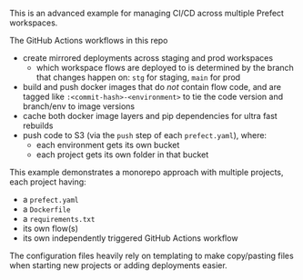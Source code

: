 This is an advanced example for managing CI/CD across multiple Prefect workspaces.

The GitHub Actions workflows in this repo 
- create mirrored deployments across staging and prod workspaces
    - which workspace flows are deployed to is determined by the branch that changes happen on: `stg` for staging, `main` for prod
- build and push docker images that do _not_ contain flow code, and are tagged like `:<commit-hash>-<environment>` to tie the code version and branch/env to image versions
- cache both docker image layers and pip dependencies for ultra fast rebuilds
- push code to S3 (via the `push` step of each `prefect.yaml`), where:
    - each environment gets its own bucket
    - each project gets its own folder in that bucket

This example demonstrates a monorepo approach with multiple projects, each project having:
- a `prefect.yaml`
- a `Dockerfile`
- a `requirements.txt`
- its own flow(s)
- its own independently triggered GitHub Actions workflow

The configuration files heavily rely on templating to make copy/pasting files when starting new projects or adding deployments easier.
